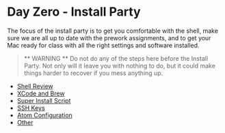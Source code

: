 # Day Zero - Install Party

The focus of the install party is to get you comfortable with the shell, make sure we are all up to date with the prework assignments, and to get your Mac ready for class with all the right settings and software installed.

> ** WARNING ** Do not do any of the steps here before the Install Party.
> Not only will it leave you with nothing to do, but it could make things harder to recover if you mess anything up.

* [Shell Review](shell.html)
* [XCode and Brew](xcode.html)
* [Super Install Script](super-installer.html)
* [SSH Keys](ssh.html)
* [Atom Configuration](atom.html)
* [Other](other.html)
